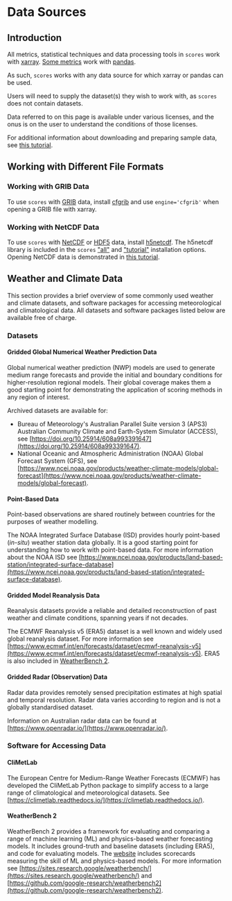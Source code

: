 # Data Sources

## Introduction

All metrics, statistical techniques and data processing tools in `scores` work with [xarray](https://xarray.dev). [Some metrics](included.md#pandas) work with [pandas](https://pandas.pydata.org/). 

As such, `scores` works with any data source for which xarray or pandas can be used.

Users will need to supply the dataset(s) they wish to work with, as `scores` does not contain datasets.

Data referred to on this page is available under various licenses, and the onus is on the user to understand the conditions of those licenses.

For additional information about downloading and preparing sample data, see [this tutorial](project:./tutorials/First_Data_Fetching.md).

## Working with Different File Formats

### Working with GRIB Data

To use `scores` with [GRIB](https://codes.wmo.int/grib2) data, install [cfgrib](https://github.com/ecmwf/cfgrib) and use `engine='cfgrib'` when opening a GRIB file with xarray.

### Working with NetCDF Data

To use `scores` with [NetCDF](https://doi.org/10.5065/D6H70CW6) or [HDF5](https://github.com/HDFGroup/hdf5) data, install [h5netcdf](https://github.com/h5netcdf/h5netcdf). The h5netcdf library is included in the `scores` ["all"](installation.md#all-dependencies-excludes-some-maintainer-only-packages) and ["tutorial"](installation.md#tutorial-dependencies) installation options. Opening NetCDF data is demonstrated in [this tutorial](project:./tutorials/First_Data_Fetching.md). 

## Weather and Climate Data

This section provides a brief overview of some commonly used weather and climate datasets, and software packages for accessing meteorological and climatological data. All datasets and software packages listed below are available free of charge.

### Datasets

#### Gridded Global Numerical Weather Prediction Data

Global numerical weather prediction (NWP) models are used to generate medium range forecasts and provide the initial and boundary conditions for higher-resolution regional models. Their global coverage makes them a good starting point for demonstrating the application of scoring methods in any region of interest.

Archived datasets are available for:

- Bureau of Meteorology's Australian Parallel Suite version 3 (APS3) Australian Community Climate and Earth-System Simulator (ACCESS), see [https://doi.org/10.25914/608a993391647](https://doi.org/10.25914/608a993391647).
- National Oceanic and Atmospheric Administration (NOAA) Global Forecast System (GFS), see [https://www.ncei.noaa.gov/products/weather-climate-models/global-forecast](https://www.ncei.noaa.gov/products/weather-climate-models/global-forecast).

#### Point-Based Data

Point-based observations are shared routinely between countries for the purposes of weather modelling.

The NOAA Integrated Surface Database (ISD) provides hourly point-based (*in-situ*) weather station data globally. It is a good starting point for understanding how to work with point-based data. For more information about the NOAA ISD see [https://www.ncei.noaa.gov/products/land-based-station/integrated-surface-database](https://www.ncei.noaa.gov/products/land-based-station/integrated-surface-database).

#### Gridded Model Reanalysis Data

Reanalysis datasets provide a reliable and detailed reconstruction of past weather and climate conditions, spanning years if not decades.

The ECMWF Reanalysis v5 (ERA5) dataset is a well known and widely used global reanalysis dataset. For more information see [https://www.ecmwf.int/en/forecasts/dataset/ecmwf-reanalysis-v5](https://www.ecmwf.int/en/forecasts/dataset/ecmwf-reanalysis-v5). ERA5 is also included in [WeatherBench 2](https://sites.research.google/weatherbench/).

#### Gridded Radar (Observation) Data

Radar data provides remotely sensed precipitation estimates at high spatial and temporal resolution. Radar data varies according to region and is not a globally standardised dataset. 

Information on Australian radar data can be found at [https://www.openradar.io/](https://www.openradar.io/).

### Software for Accessing Data

#### CliMetLab

The European Centre for Medium-Range Weather Forecasts (ECMWF) has developed the CliMetLab Python package to simplify access to a large range of climatological and meteorological datasets. See [https://climetlab.readthedocs.io/](https://climetlab.readthedocs.io/).

#### WeatherBench 2

WeatherBench 2 provides a framework for evaluating and comparing a range of machine learning (ML) and physics-based weather forecasting models. It includes ground-truth and baseline datasets (including ERA5), and code for evaluating models. The [website](https://sites.research.google/weatherbench/) includes scorecards measuring the skill of ML and physics-based models. For more information see [https://sites.research.google/weatherbench/](https://sites.research.google/weatherbench/) and [https://github.com/google-research/weatherbench2](https://github.com/google-research/weatherbench2).



